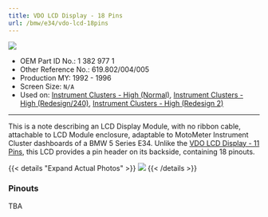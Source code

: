 ```yaml
---
title: VDO LCD Display - 18 Pins
url: /bmw/e34/vdo-lcd-18pins
---
```


![](https://i.imgur.com/L75nTjF.png)

* OEM Part ID No.: 1 382 977 1
* Other Reference No.: 619.802/004/005
* Production MY: 1992 - 1996
* Screen Size: `N/A`
* Used on: [Instrument Clusters - High (Normal)](/bmw/clusters/high-normal), [Instrument Clusters - High (Redesign/240)](/bmw/clusters/high-redesign), [Instrument Clusters - High (Redesign 2)](/bmw/clusters/high-redesign-2)

---

This is a note describing an LCD Display Module, with no ribbon cable, attachable to LCD Module enclosure, adaptable to MotoMeter Instrument Cluster dashboards of a BMW 5 Series E34. Unlike the [VDO LCD Display - 11 Pins](/bmw/e34/vdo-lcd-11pins), this LCD provides a pin header on its backside, containing 18 pinouts.

{{< details "Expand Actual Photos" >}}
![](https://i.imgur.com/oOKzWCj.png)
{{< /details >}}

### Pinouts

TBA